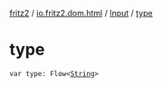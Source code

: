 [fritz2](../../index.md) / [io.fritz2.dom.html](../index.md) / [Input](index.md) / [type](./type.md)

# type

`var type: Flow<`[`String`](https://kotlinlang.org/api/latest/jvm/stdlib/kotlin/-string/index.html)`>`